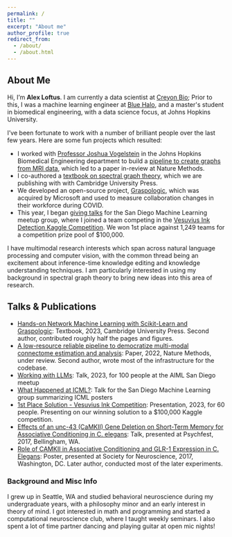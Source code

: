 ```yaml
---
permalink: /
title: ""
excerpt: "About me"
author_profile: true
redirect_from: 
  - /about/
  - /about.html
---
```


About Me
---
Hi, I’m **Alex Loftus**. I am currently a data scientist at [Creyon Bio](creyonbio.com); Prior to this, I was a machine learning engineer at [Blue Halo](https://bluehalo.com/), and a master's student in biomedical engineering, with a data science focus, at Johns Hopkins University.

I’ve been fortunate to work with a number of brilliant people over the last few years. Here are some fun projects which resulted:
 - I worked with [Professor Joshua Vogelstein](neurodata.io) in the Johns Hopkins Biomedical Engineering department to build a [pipeline to create graphs from MRI data](https://github.com/neurodata/m2g), which led to a paper in-review at Nature Methods. 
 - I co-authored a [textbook on spectral graph theory](docs.neurodata.io/graph-stats-book/coverpage.html), which we are publishing with with Cambridge University Press. 
 - We developed an open-source project, [Graspologic](github.com/microsoft/graspologic), which was acquired by Microsoft and used to measure collaboration changes in their workforce during COVID. 
 - This year, I began [giving talks](https://www.youtube.com/@SanDiegoMachineLearning/videos) for the San Diego Machine Learning meetup group, where I joined a team competing in the [Vesuvius Ink Detection Kaggle Competition](https://www.kaggle.com/competitions/vesuvius-challenge-ink-detection). We won 1st place against 1,249 teams for a competition prize pool of $100,000.

I have multimodal research interests which span across natural language processing and computer vision, with the common thread being an excitement about inference-time knowledge editing and knowledge understanding techniques. I am particularly interested in using my background in spectral graph theory to bring new ideas into this area of research.

## Talks & Publications
- [Hands-on Network Machine Learning with Scikit-Learn and Graspologic](http://docs.neurodata.io/graph-stats-book/coverpage.html): Textbook, 2023, Cambridge University Press. Second author, contributed roughly half the pages and figures.
- [A low-resource reliable pipeline to democratize multi-modal connectome estimation and analysis](https://www.biorxiv.org/content/10.1101/2021.11.01.466686v1): Paper, 2022, Nature Methods, under review. Second author, wrote most of the infrastructure for the codebase.
- [Working with LLMs](https://lu.ma/aisd1): Talk, 2023, for 100 people at the AIML San Diego meetup
- [What Happened at ICML?](https://www.youtube.com/@SanDiegoMachineLearning/videos): Talk for the San Diego Machine Learning group summarizing ICML posters
- [1st Place Solution - Vesuvius Ink Competition](https://www.youtube.com/watch?v=IWySc8s00P0): Presentation, 2023, for 60 people. Presenting on our winning solution to a \$100,000 Kaggle competition.
- [Effects of an unc-43 (CaMKII) Gene Deletion on Short-Term Memory for Associative Conditioning in C. elegans](): Talk, presented at Psychfest, 2017, Bellingham, WA.
- [Role of CAMKII in Associative Conditioning and GLR-1 Expression in C. Elegans](): Poster, presented at Society for Neuroscience, 2017, Washington, DC. Later author, conducted most of the later experiments.

### Background and Misc Info
I grew up in Seattle, WA and studied behavioral neuroscience during my undergraduate years, with a philosophy minor and an early interest in theory of mind. I got interested in math and programming and started a computational neuroscience club, where I taught weekly seminars. I also spent a lot of time partner dancing and playing guitar at open mic nights!

<!-- 
Talks
=====

TODO:

about section
Papers
Talks
Teaching
include resume
misc section -->